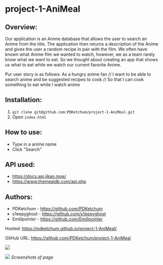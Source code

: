 # project-1-AniMeal

## Overview:

Our application is an Anime database that allows the user to search an Anime from the title. The application then returns a description of the Anime and gives the user a random recipe in pair with the film. We often have known what Anime film we wanted to watch, however, we as a team rarely know what we want to eat. So we thought about creating an app that shows us what to eat while we watch our current favorite Anime.

Pur user story is as follows:
As a hungry anime fan // I want to be able to search anime and be suggested recipes to cook // So that I can cook something to eat while I watch anime

## Installation:

1. `git clone git@github.com:PDKetchum/project-1-AniMeal.git`
2. Open `index.html`

## How to use:

- Type in a anime name
- Click "Search"

## API used:

- https://docs.api.jikan.moe/
- https://www.themealdb.com/api.php

## Authors:

- PDKetchum - https://github.com/PDKetchum
- s1eepyghost - https://github.com/s1eepyghost
- Emillpointer - https://github.com/Emillpointer

Hosted: https://pdketchum.github.io/project-1-AniMeal/

GitHub URL: https://github.com/PDKetchum/project-1-AniMeal

![](screenshot.png)

![](screenshot2.png)
_Screenshots of page_
